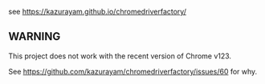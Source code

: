 see https://kazurayam.github.io/chromedriverfactory/


## WARNING

This project does not work with the recent version of Chrome v123.

See https://github.com/kazurayam/chromedriverfactory/issues/60 for why. 